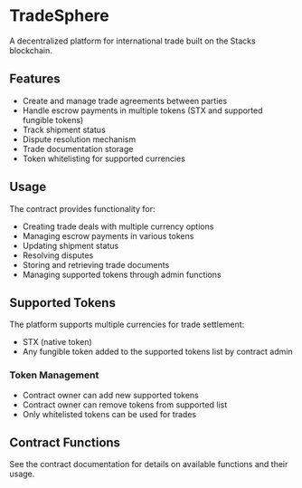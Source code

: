 # TradeSphere

A decentralized platform for international trade built on the Stacks blockchain.

## Features
- Create and manage trade agreements between parties
- Handle escrow payments in multiple tokens (STX and supported fungible tokens)
- Track shipment status
- Dispute resolution mechanism
- Trade documentation storage
- Token whitelisting for supported currencies

## Usage
The contract provides functionality for:
- Creating trade deals with multiple currency options
- Managing escrow payments in various tokens
- Updating shipment status
- Resolving disputes
- Storing and retrieving trade documents
- Managing supported tokens through admin functions

## Supported Tokens
The platform supports multiple currencies for trade settlement:
- STX (native token)
- Any fungible token added to the supported tokens list by contract admin

### Token Management
- Contract owner can add new supported tokens
- Contract owner can remove tokens from supported list
- Only whitelisted tokens can be used for trades

## Contract Functions
See the contract documentation for details on available functions and their usage.
